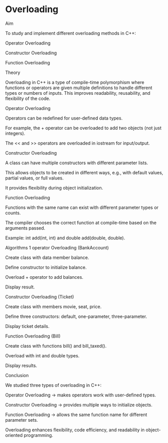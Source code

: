 # Overloading

 Aim

To study and implement different overloading methods in C++:

Operator Overloading

Constructor Overloading

Function Overloading

 Theory

Overloading in C++ is a type of compile-time polymorphism where functions or operators are given multiple definitions to handle different types or numbers of inputs. This improves readability, reusability, and flexibility of the code.

 Operator Overloading

Operators can be redefined for user-defined data types.

For example, the + operator can be overloaded to add two objects (not just integers).

The << and >> operators are overloaded in iostream for input/output.

 Constructor Overloading

A class can have multiple constructors with different parameter lists.

This allows objects to be created in different ways, e.g., with default values, partial values, or full values.

It provides flexibility during object initialization.

 Function Overloading

Functions with the same name can exist with different parameter types or counts.

The compiler chooses the correct function at compile-time based on the arguments passed.

Example: int add(int, int) and double add(double, double).

 Algorithms
1 operator Overloading (BankAccount)

Create class with data member balance.

Define constructor to initialize balance.

Overload + operator to add balances.

Display result.

 Constructor Overloading (Ticket)

Create class with members movie, seat, price.

Define three constructors: default, one-parameter, three-parameter.

Display ticket details.

 Function Overloading (Bill)

Create class with functions bill() and bill_taxed().

Overload with int and double types.

Display results.

 Conclusion

We studied three types of overloading in C++:

Operator Overloading → makes operators work with user-defined types.

Constructor Overloading → provides multiple ways to initialize objects.

Function Overloading → allows the same function name for different parameter sets.

Overloading enhances flexibility, code efficiency, and readability in object-oriented programming.
